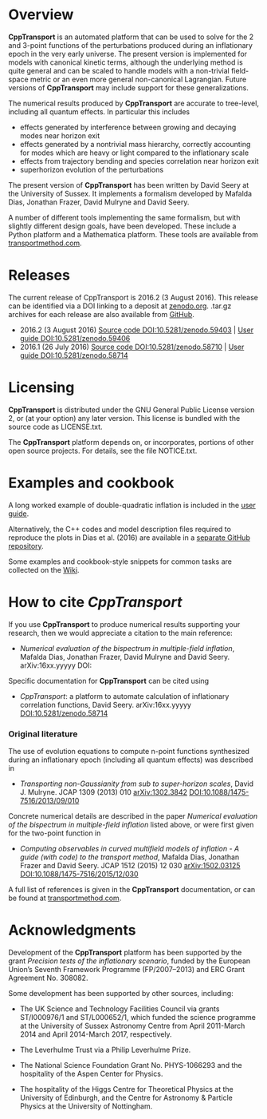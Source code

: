# Overview

**CppTransport** is an automated platform that can be used to solve for the 2 and 3-point functions of the perturbations produced during an inflationary epoch in the very early universe. The present version is implemented for models with canonical kinetic terms, although the underlying method is quite general and can be scaled to handle models with a non-trivial field-space metric or an even more general non-canonical Lagrangian. Future versions of **CppTransport** may include support for these generalizations.

The numerical results produced by **CppTransport** are accurate to tree-level, including all quantum effects. In particular this includes

* effects generated by interference between growing and decaying modes near horizon exit
* effects generated by a nontrivial mass hierarchy, correctly accounting for modes which are heavy or light compared to the inflationary scale
* effects from trajectory bending and species correlation near horizon exit
* superhorizon evolution of the perturbations

The present version of **CppTransport** has been written by David Seery at the University of Sussex. It implements a formalism developed by Mafalda Dias, Jonathan Frazer, David Mulryne and David Seery.

A number of different tools implementing the same formalism, but with slightly different design goals, have been developed. These include a Python platform and a Mathematica platform. These tools are available from [transportmethod.com](http://transportmethod.com).

# Releases

The current release of CppTransport is 2016.2 (3 August 2016). This release can be identified via a DOI linking to a deposit at [zenodo.org](https://zenodo.org/record/59403). .tar.gz archives for each release are also available from [GitHub](https://github.com/ds283/CppTransport/releases).

* 2016.2 (3 August 2016) [Source code DOI:10.5281/zenodo.59403](http://dx.doi.org/10.5281/zenodo.59403) | [User guide DOI:10.5281/zenodo.59406](http://dx.doi.org/10.5281/zenodo.59406)
* 2016.1 (26 July 2016) [Source code DOI:10.5281/zenodo.58710](http://dx.doi.org/10.5281/zenodo.58710) | [User guide DOI:10.5281/zenodo.58714](http://dx.doi.org/10.5281/zenodo.58714)

# Licensing

**CppTransport** is distributed under the GNU General Public License version 2, or (at your option) any later version. This license is bundled with the source code as LICENSE.txt.

The **CppTransport** platform depends on, or incorporates, portions of other open source projects. For details, see the file NOTICE.txt.

# Examples and cookbook

A long worked example of double-quadratic inflation is included in the [user guide](http://dx.doi.org/10.5281/zenodo.58714).

Alternatively, the C++ codes and model description files required to reproduce the plots in Dias et al. (2016) are available in a [separate GitHub repository](https://github.com/ds283/transport-paper).

Some examples and cookbook-style snippets for common tasks are collected on the [Wiki](https://github.com/ds283/CppTransport/wiki).

# How to cite *CppTransport*

If you use **CppTransport** to produce numerical results supporting your research, then we would appreciate a citation to the main reference:

* *Numerical evaluation of the bispectrum in multiple-field inflation*, Mafalda Dias, Jonathan Frazer, David Mulryne and David Seery. arXiv:16xx.yyyyy DOI:

Specific documentation for **CppTransport** can be cited using

* *CppTransport*: a platform to automate calculation of inflationary correlation functions, David Seery. arXiv:16xx.yyyyy [DOI:10.5281/zenodo.58714](http://dx.doi.org/10.5281/zenodo.58714)

### Original literature

The use of evolution equations to compute n-point functions synthesized during an inflationary epoch (including all quantum effects) was described in

* *Transporting non-Gaussianity from sub to super-horizon scales*, David J. Mulryne. JCAP 1309 (2013) 010 [arXiv:1302.3842](http://arxiv.org/abs/arXiv:1302.3842) [DOI:10.1088/1475-7516/2013/09/010](http://dx.doi.org/10.1088/1475-7516/2013/09/010)

Concrete numerical details are described in the paper *Numerical evaluation of the bispectrum in multiple-field inflation* listed above, or were first given for the two-point function in

* *Computing observables in curved multifield models of inflation - A guide (with code) to the transport method*, Mafalda Dias, Jonathan Frazer and David Seery. JCAP 1512 (2015) 12 030 [arXiv:1502.03125](http://arxiv.org/abs/arXiv:1502.03125) [DOI:10.1088/1475-7516/2015/12/030](http://dx.doi.org/10.1088/1475-7516/2015/12/030)

A full list of references is given in the **CppTransport** documentation, or can be found at [transportmethod.com](https://transportmethod.com/method/).

# Acknowledgments

Development of the **CppTransport** platform has been supported by the grant *Precision tests of the inflationary scenario*, funded by the European Union’s Seventh Framework Programme (FP/2007–2013) and ERC Grant Agreement No. 308082.

Some development has been supported by other sources, including:

* The UK Science and Technology Facilities Council via grants ST/I000976/1 and ST/L000652/1, which funded the science programme at the University of Sussex Astronomy Centre from April 2011-March 2014 and April 2014-March 2017, respectively.

* The Leverhulme Trust via a Philip Leverhulme Prize.

* The National Science Foundation Grant No. PHYS-1066293 and the hospitality of the Aspen Center for Physics.

* The hospitality of the Higgs Centre for Theoretical Physics at the University of Edinburgh, and the Centre for Astronomy & Particle Physics at the University of Nottingham.
